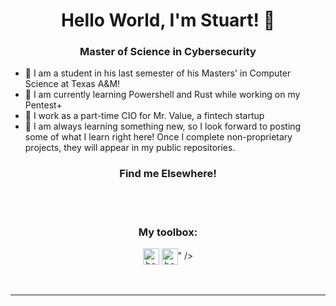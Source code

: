 <h1 align="center">Hello World, I'm Stuart! 👋</h1>
<h3 align="center">Master of Science in Cybersecurity</h3>
<div>

- 🤝 I am a student in his last semester of his Masters' in Computer Science at Texas A&M!
- 🌱 I am currently learning Powershell and Rust while working on my Pentest+
- 🔭 I work as a part-time CIO for Mr. Value, a fintech startup
- 📝 I am always learning something new, so I look forward to posting some of what I learn right here! Once I complete non-proprietary projects, they will appear in my public repositories.
</div>

<h3 align="center">Find me Elsewhere!</h3>
<div align="center">
<!--
[<img align="center" alt="Twitter" width="50px" src="https://img.icons8.com/ios/100/000000/twitter--v2.png"/>][twitter]
[<img align="center" alt="LinkedIn" width="50px" src="https://img.icons8.com/material-outlined/24/000000/linkedin--v2.png" />][linkedin]
-->
<!--
&nbsp;&nbsp;
[![website](./img/twitter-light.svg)](https://twitter.com/thes_s_nelson#gh-light-mode-only)
[![website](./img/twitter-dark.svg)](https://twitter.com/codestackr#gh-dark-mode-only)
-->
</div>
<br /><br />

<h3 align="center">My toolbox:</h3>
<!--
Order by most proficient!
-->
<!--bash, c, cplusplus, css3, dot-net, firebase, flutter, github, heroku, html5, java, kotlin, kubernetes, latex, linux, matlab, mysql, python, rust, Webpack-->
<div align="center">
<img align="center" alt="bash" width="26px" src="https://img.icons8.com/ios/50/000000/c-plus-plus-logo.png" />
<img align="center" alt="bash" width="26px" src="<img align="center" alt="bash" width="26px" src="https://img.icons8.com/ios/50/000000/c-plus-plus-logo.png" />" />
</div>
<br /><br />

---

<!--[website]:-->
[twitter]: https://twitter.com/thes_s_nelson
[linkedin]: https://www.linkedin.com/in/stuart-nelson/
